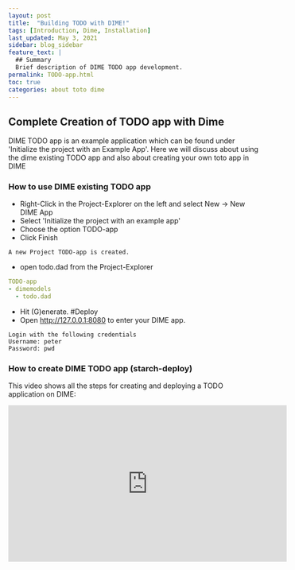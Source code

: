 ```yaml
---
layout: post
title:  "Building TODO with DIME!"
tags: [Introduction, Dime, Installation]
last_updated: May 3, 2021
sidebar: blog_sidebar
feature_text: |
  ## Summary
  Brief description of DIME TODO app development.
permalink: TODO-app.html
toc: true
categories: about toto dime
---
```

## Complete Creation of TODO app with Dime

DIME TODO app is an example application which can be found under 'Initialize the project with an Example App'. Here we will discuss about using the dime existing TODO app and also about creating your own toto app in DIME

### How to use DIME existing TODO app

- Right-Click in the Project-Explorer on the left and select New -> New DIME App
- Select 'Initialize the project with an example app'
- Choose the option TODO-app 
- Click Finish

```
A new Project TODO-app is created.
```
- open todo.dad from the Project-Explorer

```yaml
TODO-app
- dimemodels
  - todo.dad
```  

- Hit (G)enerate. 
#Deploy
- Open http://127.0.0.1:8080 to enter your DIME app.

```
Login with the following credentials
Username: peter
Password: pwd
```

### How to create DIME TODO app (starch-deploy)

This video shows all the steps for creating and deploying a TODO application on DIME:

<iframe width="560" height="315" src="https://www.youtube.com/embed/4GSfqMHGBS0" title="YouTube video player" frameborder="0" allow="accelerometer; autoplay; clipboard-write; encrypted-media; gyroscope; picture-in-picture" allowfullscreen></iframe>